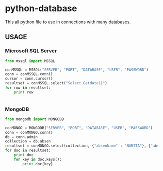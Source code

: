 # python-database
This all python file to use in connections with many databases.

## USAGE
### Microsoft SQL Server 
```python
from mssql import MSSQL

conMSSQL = MSSQL("SERVER", "PORT", "DATABASE", "USER", "PASSWORD")
conn = conMSSQL.conn()
cursor = conn.cursor()
resultset = conMSSQL.select("Select Getdate()")
for row in resultset:
    print row
    
```    

### MongoDB
```python
from mongodb import MONGODB

conMONGO = MONGODB("SERVER", "PORT", "DATABASE", "USER", "PASSWORD")
conn = conMONGO.conn()
db = conn.admin
collection = db.absen
resultset = conMONGO.select(collection, {"absenName" : "NURITA"}, {"absenName":1, "absenNIP" : 1})
for doc in resultset:
    print doc
    for key in doc.keys():
        print doc[key]
    
```    
